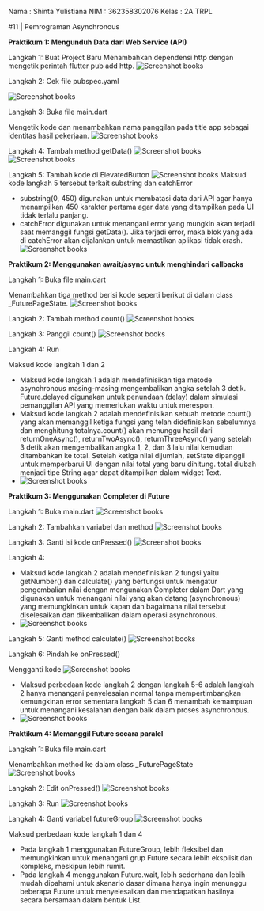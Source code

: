 Nama : Shinta Yulistiana
NIM : 362358302076
Kelas : 2A TRPL

#11 | Pemrograman Asynchronous

**Praktikum 1: Mengunduh Data dari Web Service (API)**

Langkah 1: Buat Project Baru
Menambahkan dependensi http dengan mengetik perintah flutter pub add http.
![Screenshot books](images/image%201.png)

Langkah 2: Cek file pubspec.yaml

![Screenshot books](images/image%202.png)

Langkah 3: Buka file main.dart

Mengetik kode dan menambahkan nama panggilan pada title app sebagai identitas hasil pekerjaan.
![Screenshot books](images/image%203.png)

Langkah 4: Tambah method getData()
![Screenshot books](images/image%204.png)
![Screenshot books](images/image%205.png)

Langkah 5: Tambah kode di ElevatedButton
![Screenshot books](images/image%206.png)
Maksud kode langkah 5 tersebut terkait substring dan catchError

- substring(0, 450) digunakan untuk membatasi data dari API agar hanya menampilkan 450 karakter pertama agar data yang ditampilkan pada UI tidak terlalu panjang.
- catchError digunakan untuk menangani error yang mungkin akan terjadi saat memanggil fungsi getData(). Jika terjadi error, maka blok yang ada di catchError akan dijalankan untuk memastikan aplikasi tidak crash.
  ![Screenshot books](images/asynchronous.gif)

**Praktikum 2: Menggunakan await/async untuk menghindari callbacks**

Langkah 1: Buka file main.dart

Menambahkan tiga method berisi kode seperti berikut di dalam class \_FuturePageState.
![Screenshot books](images/image%207.png)

Langkah 2: Tambah method count()
![Screenshot books](images/image%208.png)

Langkah 3: Panggil count()
![Screenshot books](images/image%209.png)

Langkah 4: Run

Maksud kode langkah 1 dan 2

- Maksud kode langkah 1 adalah mendefinisikan tiga metode asynchronous masing-masing mengembalikan angka setelah 3 detik. Future.delayed digunakan untuk penundaan (delay) dalam simulasi pemanggilan API yang memerlukan waktu untuk merespon.
- Maksud kode langkah 2 adalah mendefinisikan sebuah metode count() yang akan memanggil ketiga fungsi yang telah didefinisikan sebelumnya dan menghitung totalnya.count() akan menunggu hasil dari returnOneAsync(), returnTwoAsync(), returnThreeAsync() yang setelah 3 detik akan mengembalikan angka 1, 2, dan 3 lalu nilai kemudian ditambahkan ke total. Setelah ketiga nilai dijumlah, setState dipanggil untuk memperbarui UI dengan nilai total yang baru dihitung. total diubah menjadi tipe String agar dapat ditampilkan dalam widget Text.
- ![Screenshot books](images/asynchronous1.gif)

**Praktikum 3: Menggunakan Completer di Future**

Langkah 1: Buka main.dart
![Screenshot books](images/image%2010.png)

Langkah 2: Tambahkan variabel dan method
![Screenshot books](images/image%2011.png)

Langkah 3: Ganti isi kode onPressed()
![Screenshot books](images/image%2012.png)

Langkah 4:

- Maksud kode langkah 2 adalah mendefinisikan 2 fungsi yaitu getNumber() dan calculate() yang berfungsi untuk mengatur pengembalian nilai dengan mengunakan Completer dalam Dart yang digunakan untuk menangani nilai yang akan datang (asynchronous) yang memungkinkan untuk kapan dan bagaimana nilai tersebut diselesaikan dan dikembalikan dalam operasi asynchronous.
- ![Screenshot books](images/asynchronous2.gif)

Langkah 5: Ganti method calculate()
![Screenshot books](images/image%2013.png)

Langkah 6: Pindah ke onPressed()

Mengganti kode
![Screenshot books](images/image%2014.png)

- Maksud perbedaan kode langkah 2 dengan langkah 5-6 adalah langkah 2 hanya menangani penyelesaian normal tanpa mempertimbangkan kemungkinan error sementara langkah 5 dan 6 menambah kemampuan untuk menangani kesalahan dengan baik dalam proses asynchronous.
- ![Screenshot books](images/asynchronous3.gif)

**Praktikum 4: Memanggil Future secara paralel**

Langkah 1: Buka file main.dart

Menambahkan method ke dalam class \_FuturePageState
![Screenshot books](images/image%2015.png)

Langkah 2: Edit onPressed()
![Screenshot books](images/image%2016.png)

Langkah 3: Run
![Screenshot books](images/asynchronous4.gif)

Langkah 4: Ganti variabel futureGroup
![Screenshot books](images/image%2017.png)

Maksud perbedaan kode langkah 1 dan 4

- Pada langkah 1 menggunakan FutureGroup, lebih fleksibel dan memungkinkan untuk menangani grup Future secara lebih eksplisit dan kompleks, meskipun lebih rumit.
- Pada langkah 4 menggunakan Future.wait, lebih sederhana dan lebih mudah dipahami untuk skenario dasar dimana hanya ingin menunggu beberapa Future untuk menyelesaikan dan mendapatkan hasilnya secara bersamaan dalam bentuk List.


